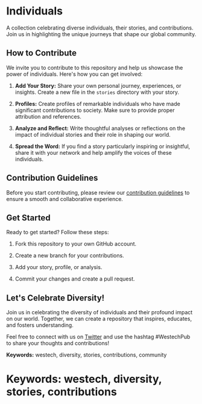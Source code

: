 # Individuals
A collection celebrating diverse individuals, their stories, and contributions. Join us in highlighting the unique journeys that shape our global community. 

## How to Contribute

We invite you to contribute to this repository and help us showcase the power of individuals. Here's how you can get involved:

1. **Add Your Story:** Share your own personal journey, experiences, or insights. Create a new file in the `stories` directory with your story.

2. **Profiles:** Create profiles of remarkable individuals who have made significant contributions to society. Make sure to provide proper attribution and references.

3. **Analyze and Reflect:** Write thoughtful analyses or reflections on the impact of individual stories and their role in shaping our world.

4. **Spread the Word:** If you find a story particularly inspiring or insightful, share it with your network and help amplify the voices of these individuals.

## Contribution Guidelines

Before you start contributing, please review our [contribution guidelines](CONTRIBUTING.md) to ensure a smooth and collaborative experience.

## Get Started

Ready to get started? Follow these steps:

1. Fork this repository to your own GitHub account.

2. Create a new branch for your contributions.

3. Add your story, profile, or analysis.

4. Commit your changes and create a pull request.

## Let's Celebrate Diversity!

Join us in celebrating the diversity of individuals and their profound impact on our world. Together, we can create a repository that inspires, educates, and fosters understanding.

Feel free to connect with us on [Twitter](https://twitter.com/westechpub) and use the hashtag #WestechPub to share your thoughts and contributions!

**Keywords:** westech, diversity, stories, contributions, community

# Keywords: westech, diversity, stories, contributions
